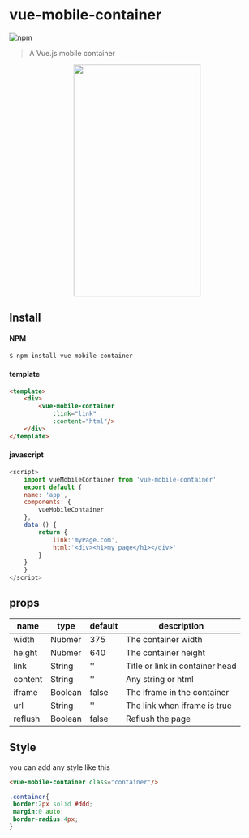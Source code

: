 # vue-mobile-container

[![npm](https://img.shields.io/npm/v/mobile-container.svg)](https://www.npmjs.com/package/mobile-container)


> A Vue.js mobile container

<div align=center><img width="250" height="457" src="http://wuzhoubo.github.io/images/newImg/exp.png"/></div>
 

## Install

#### NPM

```bash
$ npm install vue-mobile-container
```
#### template
```html
<template>
    <div>
        <vue-mobile-container 
            :link="link" 
            :content="html"/>
    </div>
</template>
```
#### javascript
```javascript
<script>
    import vueMobileContainer from 'vue-mobile-container'
    export default {
    name: 'app',
    components: {
        vueMobileContainer
    },
    data () {
        return {
            link:'myPage.com',
            html:'<div><h1>my page</h1></div>'
        }
    }
    }
</script>
```

## props

| name | type | default | description |
| ------ | ------ | ------ | ------ |
| width | Nubmer | 375 | The container width |
| height | Nubmer | 640 | The container height |
| link | String | '' | Title or link in container head |
| content | String | '' | Any string or html |
| iframe |  Boolean | false | The iframe in the container |
| url | String | '' | The link when iframe is true |
| reflush | Boolean | false | Reflush the page |


## Style

 you can add any style like this

 ```html
<vue-mobile-container class="container"/>
 ```

 ```css
 .container{
  border:2px solid #ddd;
  margin:0 auto;
  border-radius:4px;
}
 ```



